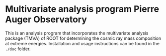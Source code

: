 # Multivariate analysis program Pierre Auger Observatory
This is an analysis program that incorporates the multivariate analysis package (TMVA) of ROOT for determining the cosmic ray mass composition at extreme energies. Installation and usage instructions can be found in the `./doc` folder.
